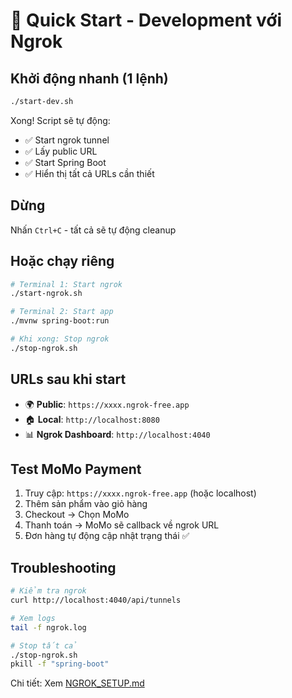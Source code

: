 # 🚀 Quick Start - Development với Ngrok

## Khởi động nhanh (1 lệnh)

```bash
./start-dev.sh
```

Xong! Script sẽ tự động:
- ✅ Start ngrok tunnel
- ✅ Lấy public URL
- ✅ Start Spring Boot
- ✅ Hiển thị tất cả URLs cần thiết

## Dừng

Nhấn `Ctrl+C` - tất cả sẽ tự động cleanup

## Hoặc chạy riêng

```bash
# Terminal 1: Start ngrok
./start-ngrok.sh

# Terminal 2: Start app
./mvnw spring-boot:run

# Khi xong: Stop ngrok
./stop-ngrok.sh
```

## URLs sau khi start

- 🌍 **Public**: `https://xxxx.ngrok-free.app`
- 🏠 **Local**: `http://localhost:8080`
- 📊 **Ngrok Dashboard**: `http://localhost:4040`

## Test MoMo Payment

1. Truy cập: `https://xxxx.ngrok-free.app` (hoặc localhost)
2. Thêm sản phẩm vào giỏ hàng
3. Checkout → Chọn MoMo
4. Thanh toán → MoMo sẽ callback về ngrok URL
5. Đơn hàng tự động cập nhật trạng thái ✅

## Troubleshooting

```bash
# Kiểm tra ngrok
curl http://localhost:4040/api/tunnels

# Xem logs
tail -f ngrok.log

# Stop tất cả
./stop-ngrok.sh
pkill -f "spring-boot"
```

Chi tiết: Xem [NGROK_SETUP.md](NGROK_SETUP.md)
